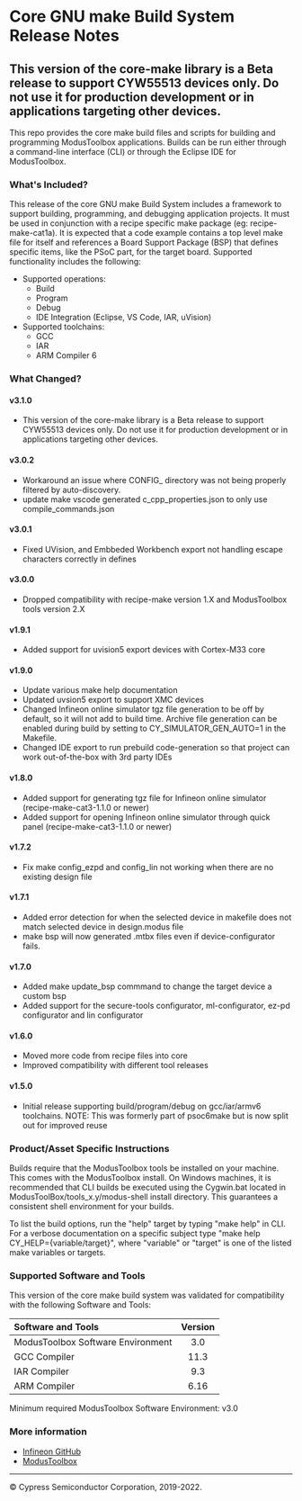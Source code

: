 # Core GNU make Build System Release Notes

## This version of the core-make library is a Beta release to support CYW55513 devices only. Do not use it for production development or in applications targeting other devices.

This repo provides the core make build files and scripts for building and programming ModusToolbox applications. Builds can be run either through a command-line interface (CLI) or through the Eclipse IDE for ModusToolbox.

### What's Included?
This release of the core GNU make Build System includes a framework to support building, programming, and debugging application projects. It must be used in conjunction with a recipe specific make package (eg: recipe-make-cat1a). It is expected that a code example contains a top level make file for itself and references a Board Support Package (BSP) that defines specific items, like the PSoC part, for the target board. Supported functionality includes the following:

* Supported operations:
    * Build
    * Program
    * Debug
    * IDE Integration (Eclipse, VS Code, IAR, uVision)
* Supported toolchains:
    * GCC
    * IAR
    * ARM Compiler 6

### What Changed?
#### v3.1.0
* This version of the core-make library is a Beta release to support CYW55513 devices only. Do not use it for production development or in applications targeting other devices.

#### v3.0.2
* Workaround an issue where CONFIG_ directory was not being properly filtered by auto-discovery.
* update make vscode generated c_cpp_properties.json to only use compile_commands.json

#### v3.0.1
* Fixed UVision, and Embbeded Workbench export not handling escape characters correctly in defines

#### v3.0.0
* Dropped compatibility with recipe-make version 1.X and ModusToolbox tools version 2.X

#### v1.9.1
* Added support for uvision5 export devices with Cortex-M33 core

#### v1.9.0
* Update various make help documentation
* Updated uvsion5 export to support XMC devices
* Changed Infineon online simulator tgz file generation to be off by default, so it will not add to build time. Archive file generation can be enabled during build by setting to CY\_SIMULATOR\_GEN\_AUTO=1 in the Makefile.
* Changed IDE export to run prebuild code-generation so that project can work out-of-the-box with 3rd party IDEs

#### v1.8.0
* Added support for generating tgz file for Infineon online simulator (recipe-make-cat3-1.1.0 or newer)
* Added support for opening Infineon online simulator through quick panel (recipe-make-cat3-1.1.0 or newer)

#### v1.7.2
* Fix make config\_ezpd and config\_lin not working when there are no existing design file

#### v1.7.1
* Added error detection for when the selected device in makefile does not match selected device in design.modus file
* make bsp will now generated .mtbx files even if device-configurator fails.

#### v1.7.0
* Added make update\_bsp commmand to change the target device a custom bsp
* Added support for the secure-tools configurator, ml-configurator, ez-pd configurator and lin configurator

#### v1.6.0
* Moved more code from recipe files into core
* Improved compatibility with different tool releases

#### v1.5.0
* Initial release supporting build/program/debug on gcc/iar/armv6 toolchains.
NOTE: This was formerly part of psoc6make but is now split out for improved reuse

### Product/Asset Specific Instructions
Builds require that the ModusToolbox tools be installed on your machine. This comes with the ModusToolbox install. On Windows machines, it is recommended that CLI builds be executed using the Cygwin.bat located in ModusToolBox/tools\_x.y/modus-shell install directory. This guarantees a consistent shell environment for your builds.

To list the build options, run the "help" target by typing "make help" in CLI. For a verbose documentation on a specific subject type "make help CY\_HELP={variable/target}", where "variable" or "target" is one of the listed make variables or targets.

### Supported Software and Tools
This version of the core make build system was validated for compatibility with the following Software and Tools:

| Software and Tools                        | Version |
| :---                                      | :----:  |
| ModusToolbox Software Environment         | 3.0     |
| GCC Compiler                              | 11.3    |
| IAR Compiler                              | 9.3     |
| ARM Compiler                              | 6.16    |

Minimum required ModusToolbox Software Environment: v3.0

### More information
* [Infineon GitHub](https://github.com/Infineon)
* [ModusToolbox](https://www.infineon.com/cms/en/design-support/tools/sdk/modustoolbox-software)

---
© Cypress Semiconductor Corporation, 2019-2022.


